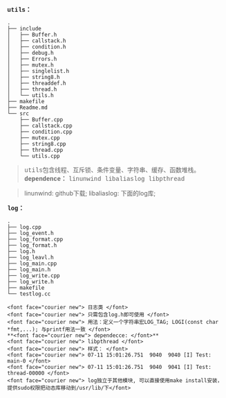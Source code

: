 **<font face="courier new"> utils：</font>**

    .
    ├── include
    │   ├── Buffer.h
    │   ├── callstack.h
    │   ├── condition.h
    │   ├── debug.h
    │   ├── Errors.h
    │   ├── mutex.h
    │   ├── singlelist.h
    │   ├── string8.h
    │   ├── threaddef.h
    │   ├── thread.h
    │   └── utils.h
    ├── makefile
    ├── Readme.md
    └── src
        ├── Buffer.cpp
        ├── callstack.cpp
        ├── condition.cpp
        ├── mutex.cpp
        ├── string8.cpp
        ├── thread.cpp
        └── utils.cpp
    
> <font face="courier new"> utils包含线程、互斥锁、条件变量、字符串、缓存、函数堆栈。</font>
> **<font face="courier new"> dependence：</font>**
> <font face="courier new"> linunwind libaliaslog libpthread </font>

> linunwind: github下载;
> libaliaslog: 下面的log库; 

**<font face="courier new"> log：</font>**

    .
    ├── log.cpp
    ├── log_event.h
    ├── log_format.cpp
    ├── log_format.h
    ├── log.h
    ├── log_leavl.h
    ├── log_main.cpp
    ├── log_main.h
    ├── log_write.cpp
    ├── log_write.h
    ├── makefile
    └── testlog.cc

    <font face="courier new"> 日志类 </font>  
    <font face="courier new"> 只需包含log.h即可使用 </font>    
    <font face="courier new"> 用法：定义一个字符串宏LOG_TAG; LOGI(const char *fmt,...); 与printf用法一致 </font>   
    **<font face="courier new"> dependecce: </font>**  
    <font face="courier new"> libpthread </font>   
    <font face="courier new"> 样式： </font>
    <font face="courier new"> 07-11 15:01:26.751  9040  9040 [I] Test: main-0 </font>
    <font face="courier new"> 07-11 15:01:26.751  9040  9041 [I] Test: thread-00000 </font>
    <font face="courier new"> log独立于其他模块, 可以直接使用make install安装，提供sudo权限把动态库移动到/usr/lib/下</font>
